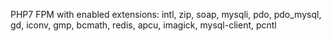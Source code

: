 PHP7 FPM with enabled extensions:
intl, zip, soap, mysqli, pdo, pdo_mysql, gd, iconv, gmp, bcmath, redis, apcu, imagick, mysql-client, pcntl
